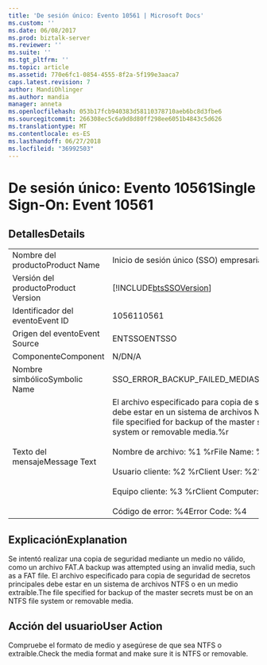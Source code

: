 ```yaml
---
title: 'De sesión único: Evento 10561 | Microsoft Docs'
ms.custom: ''
ms.date: 06/08/2017
ms.prod: biztalk-server
ms.reviewer: ''
ms.suite: ''
ms.tgt_pltfrm: ''
ms.topic: article
ms.assetid: 770e6fc1-0854-4555-8f2a-5f199e3aaca7
caps.latest.revision: 7
author: MandiOhlinger
ms.author: mandia
manager: anneta
ms.openlocfilehash: 053b17fcb940383d58110378710aeb6bc8d3fbe6
ms.sourcegitcommit: 266308ec5c6a9d8d80ff298ee6051b4843c5d626
ms.translationtype: MT
ms.contentlocale: es-ES
ms.lasthandoff: 06/27/2018
ms.locfileid: "36992503"
---
```

# <a name="single-sign-on-event-10561"></a><span data-ttu-id="8d52b-102">De sesión único: Evento 10561</span><span class="sxs-lookup"><span data-stu-id="8d52b-102">Single Sign-On: Event 10561</span></span>
## <a name="details"></a><span data-ttu-id="8d52b-103">Detalles</span><span class="sxs-lookup"><span data-stu-id="8d52b-103">Details</span></span>  
  
|                 |                                                                                                                                                                                                                                 |
|-----------------|---------------------------------------------------------------------------------------------------------------------------------------------------------------------------------------------------------------------------------|
|  <span data-ttu-id="8d52b-104">Nombre del producto</span><span class="sxs-lookup"><span data-stu-id="8d52b-104">Product Name</span></span>   |                                                                                                    <span data-ttu-id="8d52b-105">Inicio de sesión único (SSO) empresarial</span><span class="sxs-lookup"><span data-stu-id="8d52b-105">Enterprise Single Sign-On</span></span>                                                                                                    |
| <span data-ttu-id="8d52b-106">Versión del producto</span><span class="sxs-lookup"><span data-stu-id="8d52b-106">Product Version</span></span> |                                                                                   [!INCLUDE[btsSSOVersion](../includes/btsssoversion-md.md)]                                                                                    |
|    <span data-ttu-id="8d52b-107">Identificador del evento</span><span class="sxs-lookup"><span data-stu-id="8d52b-107">Event ID</span></span>     |                                                                                                              <span data-ttu-id="8d52b-108">10561</span><span class="sxs-lookup"><span data-stu-id="8d52b-108">10561</span></span>                                                                                                              |
|  <span data-ttu-id="8d52b-109">Origen del evento</span><span class="sxs-lookup"><span data-stu-id="8d52b-109">Event Source</span></span>   |                                                                                                             <span data-ttu-id="8d52b-110">ENTSSO</span><span class="sxs-lookup"><span data-stu-id="8d52b-110">ENTSSO</span></span>                                                                                                              |
|    <span data-ttu-id="8d52b-111">Componente</span><span class="sxs-lookup"><span data-stu-id="8d52b-111">Component</span></span>    |                                                                                                               <span data-ttu-id="8d52b-112">N/D</span><span class="sxs-lookup"><span data-stu-id="8d52b-112">N/A</span></span>                                                                                                               |
|  <span data-ttu-id="8d52b-113">Nombre simbólico</span><span class="sxs-lookup"><span data-stu-id="8d52b-113">Symbolic Name</span></span>  |                                                                                                  <span data-ttu-id="8d52b-114">SSO_ERROR_BACKUP_FAILED_MEDIA</span><span class="sxs-lookup"><span data-stu-id="8d52b-114">SSO_ERROR_BACKUP_FAILED_MEDIA</span></span>                                                                                                  |
|  <span data-ttu-id="8d52b-115">Texto del mensaje</span><span class="sxs-lookup"><span data-stu-id="8d52b-115">Message Text</span></span>   | <span data-ttu-id="8d52b-116">El archivo especificado para copia de seguridad de secretos principales debe estar en un sistema de archivos NTFS o en un medio extraíble.%r</span><span class="sxs-lookup"><span data-stu-id="8d52b-116">The file specified for backup of the master secrets must be on an NTFS file system or removable media.%r</span></span><br /><br /> <span data-ttu-id="8d52b-117">Nombre de archivo: %1 %r</span><span class="sxs-lookup"><span data-stu-id="8d52b-117">File Name: %1%r</span></span><br /><br /> <span data-ttu-id="8d52b-118">Usuario cliente: %2 %r</span><span class="sxs-lookup"><span data-stu-id="8d52b-118">Client User: %2%r</span></span><br /><br /> <span data-ttu-id="8d52b-119">Equipo cliente: %3 %r</span><span class="sxs-lookup"><span data-stu-id="8d52b-119">Client Computer: %3%r</span></span><br /><br /> <span data-ttu-id="8d52b-120">Código de error: %4</span><span class="sxs-lookup"><span data-stu-id="8d52b-120">Error Code: %4</span></span> |
  
## <a name="explanation"></a><span data-ttu-id="8d52b-121">Explicación</span><span class="sxs-lookup"><span data-stu-id="8d52b-121">Explanation</span></span>  
 <span data-ttu-id="8d52b-122">Se intentó realizar una copia de seguridad mediante un medio no válido, como un archivo FAT.</span><span class="sxs-lookup"><span data-stu-id="8d52b-122">A backup was attempted using an invalid media, such as a FAT file.</span></span> <span data-ttu-id="8d52b-123">El archivo especificado para copia de seguridad de secretos principales debe estar en un sistema de archivos NTFS o en un medio extraíble.</span><span class="sxs-lookup"><span data-stu-id="8d52b-123">The file specified for backup of the master secrets must be on an NTFS file system or removable media.</span></span>  
  
## <a name="user-action"></a><span data-ttu-id="8d52b-124">Acción del usuario</span><span class="sxs-lookup"><span data-stu-id="8d52b-124">User Action</span></span>  
 <span data-ttu-id="8d52b-125">Compruebe el formato de medio y asegúrese de que sea NTFS o extraíble.</span><span class="sxs-lookup"><span data-stu-id="8d52b-125">Check the media format and make sure it is NTFS or removable.</span></span>
